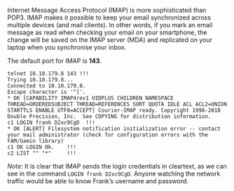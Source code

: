 Internet Message Access Protocol (IMAP) is more sophisticated than POP3. IMAP makes it possible to keep your email synchronized across multiple devices (and mail clients). In other words, if you mark an email message as read when checking your email on your smartphone, the change will be saved on the IMAP server (MDA) and replicated on your laptop when you synchronise your inbox.

The default port for IMAP is **143**.
```shell
telnet 10.10.179.8 143 !!!
Trying 10.10.179.8...
Connected to 10.10.179.8.
Escape character is '^]'.
* OK [CAPABILITY IMAP4rev1 UIDPLUS CHILDREN NAMESPACE THREAD=ORDEREDSUBJECT THREAD=REFERENCES SORT QUOTA IDLE ACL ACL2=UNION STARTTLS ENABLE UTF8=ACCEPT] Courier-IMAP ready. Copyright 1998-2018 Double Precision, Inc.  See COPYING for distribution information.
c1 LOGIN frank D2xc9CgD  !!!
* OK [ALERT] Filesystem notification initialization error -- contact your mail administrator (check for configuration errors with the FAM/Gamin library)
c1 OK LOGIN Ok.    !!!
c2 LIST "" "*"     !!!
```

*Note:*
	It is clear that IMAP sends the login credentials in cleartext, as we can see in the command `LOGIN frank D2xc9CgD`. Anyone watching the network traffic would be able to know Frank’s username and password.